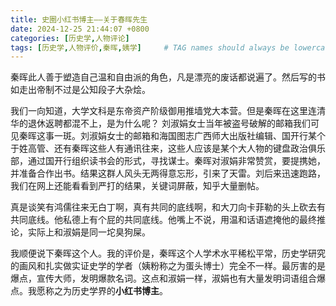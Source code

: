 ```yaml
---
title: 史圈小红书博主——关于春晖先生
date: 2024-12-25 21:44:07 +0800
categories: [历史学,人物评论]
tags: [历史学,人物评价,秦晖,姨学]     # TAG names should always be lowercase
---
```

秦晖此人善于塑造自己温和自由派的角色，凡是漂亮的废话都说遍了。然后写的书如走出帝制不过是公知段子大杂烩。

我们一向知道，大学文科是东帝资产阶级御用推墙党大本营。但是秦晖在这里连清华的退休返聘都混不上，是为什么呢？
刘淑娟女士当年被盗号破解的邮箱我们可见秦晖这事一斑。刘淑娟女士的邮箱和海国图志广西师大出版社编辑、国开行某个于姓高管、还有秦晖这些人有通讯往来，这些人应该是某个大人物的键盘政治俱乐部，通过国开行组织读书会的形式，寻找谋士。秦晖对淑娟非常赞赏，要提携她，并准备合作出书。结果这群人风头无两得意忘形，引来了天雷。刘后来迅速跑路，我们在网上还能看看到严打的结果，关键词屏蔽，知乎大量删帖。

真是谈笑有鸿儒往来无白丁啊，真有共同的底线啊，和大刀向卡菲勒的头上砍去有共同底线。他私德上有个屁的共同底线。他嘴上不说，用温和话语遮掩他的最终推论，实际上和淑娟是同一坨臭狗屎。

我顺便说下秦晖这个人。我的评价是，秦晖这个人学术水平稀松平常，历史学研究的画风和扎实做实证史学的学者（姨粉称之为蛋头博士）完全不一样。最厉害的是爆点，宣传大师，发明爆款名词。这点和淑娟一样，淑娟也有大量发明词语组合爆点。我愿称之为历史学界的**小红书博主**。
